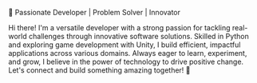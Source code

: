 🚀 Passionate Developer | Problem Solver | Innovator

Hi there! I'm a versatile developer with a strong passion for tackling real-world challenges through innovative software solutions. Skilled in Python and exploring game development with Unity, I build efficient, impactful applications across various domains. Always eager to learn, experiment, and grow, I believe in the power of technology to drive positive change. Let's connect and build something amazing together! 🌟

<!---
Nayasamundhra/Nayasamundhra is a ✨ special ✨ repository because its `README.md` (this file) appears on your GitHub profile.
You can click the Preview link to take a look at your changes.
--->
